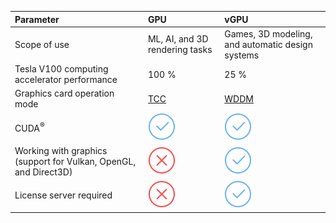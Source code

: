 | Parameter | GPU | vGPU |
| :--- | :--- | :--- |
| Scope of use | ML, AI, and 3D rendering tasks | Games, 3D modeling, and automatic design systems |
| Tesla V100 computing accelerator performance | 100&nbsp;% | 25&nbsp;% |
| Graphics card operation mode | [TCC](https://docs.nvidia.com/nsight-visual-studio-edition/reference/index.html#tesla-compute-cluster) | [WDDM](https://docs.nvidia.com/nsight-visual-studio-edition/reference/index.html#tcc-tesla-products) |
| CUDA<sup>®</sup> | ![image](../../_assets/common/yes.svg) | ![image](../../_assets/common/yes.svg) |
| Working with graphics (support for Vulkan, OpenGL, and Direct3D) | ![image](../../_assets/common/no.svg) | ![image](../../_assets/common/yes.svg) |
| License server required | ![image](../../_assets/common/no.svg) | ![image](../../_assets/common/yes.svg) |

